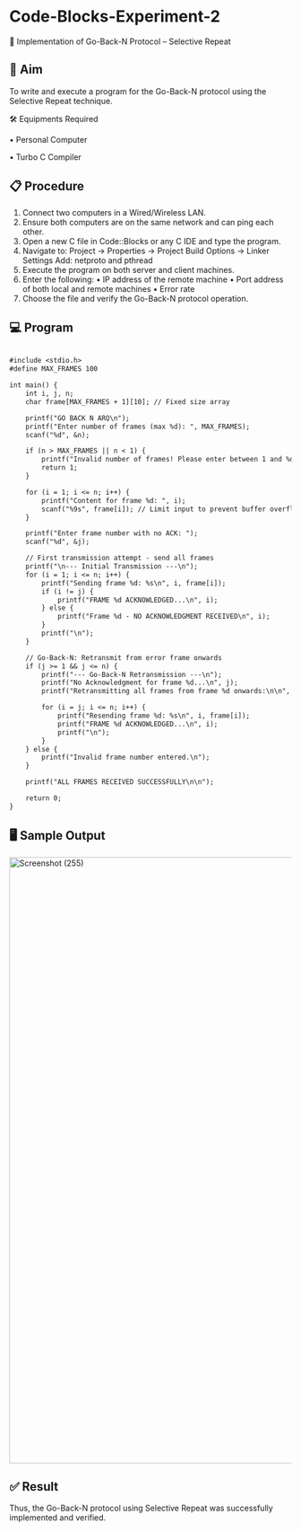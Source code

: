 # Code-Blocks-Experiment-2

📡 Implementation of Go-Back-N Protocol – Selective Repeat

## 🎯 Aim

To write and execute a program for the Go-Back-N protocol using the Selective Repeat technique.

🛠️ Equipments Required

• 	Personal Computer

• 	Turbo C Compiler

## 📋 Procedure
1. 	Connect two computers in a Wired/Wireless LAN.
2. 	Ensure both computers are on the same network and can ping each other.
3. 	Open a new C file in Code::Blocks or any C IDE and type the program.
4. 	Navigate to:
Project -> Properties -> Project Build Options -> Linker Settings
Add: netproto and pthread
5. 	Execute the program on both server and client machines.
6. 	Enter the following:
• 	IP address of the remote machine
• 	Port address of both local and remote machines
• 	Error rate
7. 	Choose the file and verify the Go-Back-N protocol operation.

## 💻 Program
```txt

#include <stdio.h>
#define MAX_FRAMES 100

int main() {
    int i, j, n;
    char frame[MAX_FRAMES + 1][10]; // Fixed size array

    printf("GO BACK N ARQ\n");
    printf("Enter number of frames (max %d): ", MAX_FRAMES);
    scanf("%d", &n);

    if (n > MAX_FRAMES || n < 1) {
        printf("Invalid number of frames! Please enter between 1 and %d\n", MAX_FRAMES);
        return 1;
    }

    for (i = 1; i <= n; i++) {
        printf("Content for frame %d: ", i);
        scanf("%9s", frame[i]); // Limit input to prevent buffer overflow
    }

    printf("Enter frame number with no ACK: ");
    scanf("%d", &j);

    // First transmission attempt - send all frames
    printf("\n--- Initial Transmission ---\n");
    for (i = 1; i <= n; i++) {
        printf("Sending frame %d: %s\n", i, frame[i]);
        if (i != j) {
            printf("FRAME %d ACKNOWLEDGED...\n", i);
        } else {
            printf("Frame %d - NO ACKNOWLEDGMENT RECEIVED\n", i);
        }
        printf("\n");
    }

    // Go-Back-N: Retransmit from error frame onwards
    if (j >= 1 && j <= n) {
        printf("--- Go-Back-N Retransmission ---\n");
        printf("No Acknowledgment for frame %d...\n", j);
        printf("Retransmitting all frames from frame %d onwards:\n\n", j);

        for (i = j; i <= n; i++) {
            printf("Resending frame %d: %s\n", i, frame[i]);
            printf("FRAME %d ACKNOWLEDGED...\n", i);
            printf("\n");
        }
    } else {
        printf("Invalid frame number entered.\n");
    }

    printf("ALL FRAMES RECEIVED SUCCESSFULLY\n\n");

    return 0;
}
```


## 🖥️ Sample Output
<img width="1920" height="1080" alt="Screenshot (255)" src="https://github.com/user-attachments/assets/a35a58b0-1f12-48fc-ac84-2a181400b4ae" />


## ✅ Result

Thus, the Go-Back-N protocol using Selective Repeat was successfully implemented and verified.
